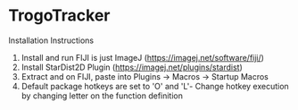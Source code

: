 # TrogoTracker
Installation Instructions
1. Install and run FIJI is just ImageJ (https://imagej.net/software/fiji/)
2. Install StarDist2D Plugin (https://imagej.net/plugins/stardist)
3. Extract and on FIJI, paste into Plugins -> Macros -> Startup Macros
4. Default package hotkeys are set to 'O' and 'L'- Change hotkey execution by changing letter on the function definition
